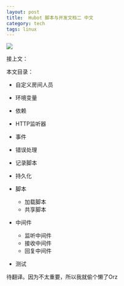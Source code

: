 ```yaml
---
layout: post
title:  Hubot 脚本与开发文档二 中文
category: tech
tags: linux
---
```


![](/assets/img/hubot.jpg)

接上文：

本文目录：

* 自定义房间人员
* 环境变量
* 依赖
* HTTP监听器
* 事件
* 错误处理
* 记录脚本
* 持久化
* 脚本

    * 加载脚本
    * 共享脚本
 
* 中间件

    * 监听中间件
    * 接收中间件
    * 回复中间件
   
* 测试


待翻译。因为不太重要，所以我就偷个懒了Orz
